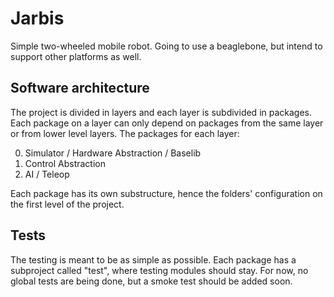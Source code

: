# Jarbis

Simple two-wheeled mobile robot. Going to use a beaglebone, but intend to
support other platforms as well.

## Software architecture

The project is divided in layers and each layer is subdivided in packages. Each
package on a layer can only depend on packages from the same layer or from lower
level layers. The packages for each layer:

0. Simulator / Hardware Abstraction / Baselib
1. Control Abstraction
2. AI / Teleop

Each package has its own substructure, hence the folders' configuration on the
first level of the project.

## Tests

The testing is meant to be as simple as possible. Each package has a subproject
called "test", where testing modules should stay. For now, no global tests are
being done, but a smoke test should be added soon.
